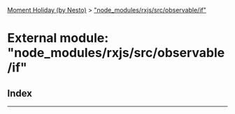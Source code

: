 [Moment Holiday (by Nesto)](../README.md) > ["node_modules/rxjs/src/observable/if"](../modules/_node_modules_rxjs_src_observable_if_.md)

# External module: "node_modules/rxjs/src/observable/if"

## Index

---

